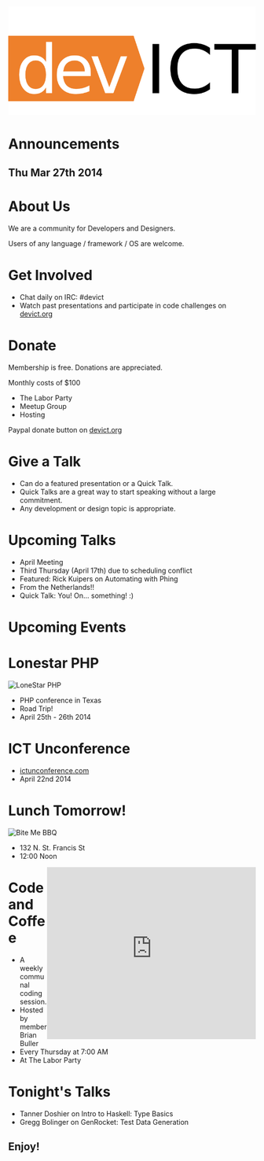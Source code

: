 ![devICT](https://raw.githubusercontent.com/devict/Graphics/master/devict-logo.png)
# Announcements
## Thu Mar 27th 2014



# About Us
We are a community for Developers and Designers.

Users of any language / framework / OS are welcome.



# Get Involved
* Chat daily on IRC: #devict
* Watch past presentations and participate in code challenges on [devict.org](http://devict.org)



# Donate
Membership is free. Donations are appreciated.

Monthly costs of $100

* The Labor Party
* Meetup Group
* Hosting

Paypal donate button on [devict.org](http://devict.org)



# Give a Talk
* Can do a featured presentation or a Quick Talk.
* Quick Talks are a great way to start speaking without a large commitment.
* Any development or design topic is appropriate.



# Upcoming Talks
* April Meeting
 * Third Thursday (April 17th) due to scheduling conflict
 * Featured: Rick Kuipers on Automating with Phing
  * From the Netherlands!!
 * Quick Talk: You! On... something! :)



# Upcoming Events



# Lonestar PHP
![LoneStar PHP](http://lonestarphp.com/images/lonestarphp-logo.png)

* PHP conference in Texas
* Road Trip!
* April 25th - 26th 2014



# ICT Unconference
* [ictunconference.com](http://ictunconference.com)
* April 22nd 2014



# Lunch Tomorrow!
![Bite Me BBQ](http://biteme-bbq.com/images/logo.png)

* 132 N. St. Francis St
* 12:00 Noon

<div style="float: right">
    <iframe width="425" height="350" frameborder="0" scrolling="no" marginheight="0" marginwidth="0" src="https://maps.google.com/maps?q=132+N.+St.+Francis+St,+Wichita,+KS.+67202&amp;ie=UTF8&amp;hq=&amp;hnear=132+N+St+Francis+St,+Wichita,+Kansas+67202&amp;gl=us&amp;t=m&amp;z=14&amp;ll=37.687107,-97.331262&amp;output=embed"></iframe>
</div>



# Code and Coffee
* A weekly communal coding session.
* Hosted by member Brian Buller
* Every Thursday at 7:00 AM
* At The Labor Party



# Tonight's Talks
* Tanner Doshier on Intro to Haskell: Type Basics
* Gregg Bolinger on GenRocket: Test Data Generation

## Enjoy!
